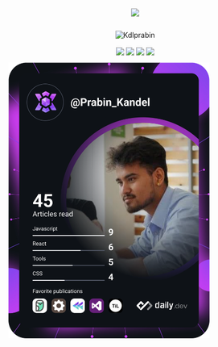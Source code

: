 
<h1 align="center">
  <a href="https://git.io/typing-svg">
    <img src="https://readme-typing-svg.herokuapp.com/?lines=Hello,+There!+👋;I+am+Prabin+Kandel....;Web+Developer+|+React;Nice+to+meet+you!&center=true&size=28">
  </a>
</h1
  
  
<hr>
  
<p align="center"><img align="center" src="https://github-readme-streak-stats.herokuapp.com/?user=Kdlprabin&" alt="Kdlprabin" /></p>

<p align="center">
<img align="center"  src="https://img.shields.io/badge/react-%2320232a.svg?style=for-the-badge&logo=react&logoColor=%2361DAFB" />

<img align="center"  src="https://img.shields.io/badge/javascript-%23323330.svg?style=for-the-badge&logo=javascript&logoColor=%23F7DF1E" />

<img align="center"  src ="https://img.shields.io/badge/Canva-%2300C4CC.svg?style=for-the-badge&logo=Canva&logoColor=white"/>

<img align="center"  src="https://img.shields.io/badge/UpWork-6FDA44?style=for-the-badge&logo=Upwork&logoColor=white" />
</p>

<img src="https://github.com/Kdlprabin/Kdlprabin/blob/main/devcard.svg" width="400" alt="Prabin Kandel's Dev Card"/>
